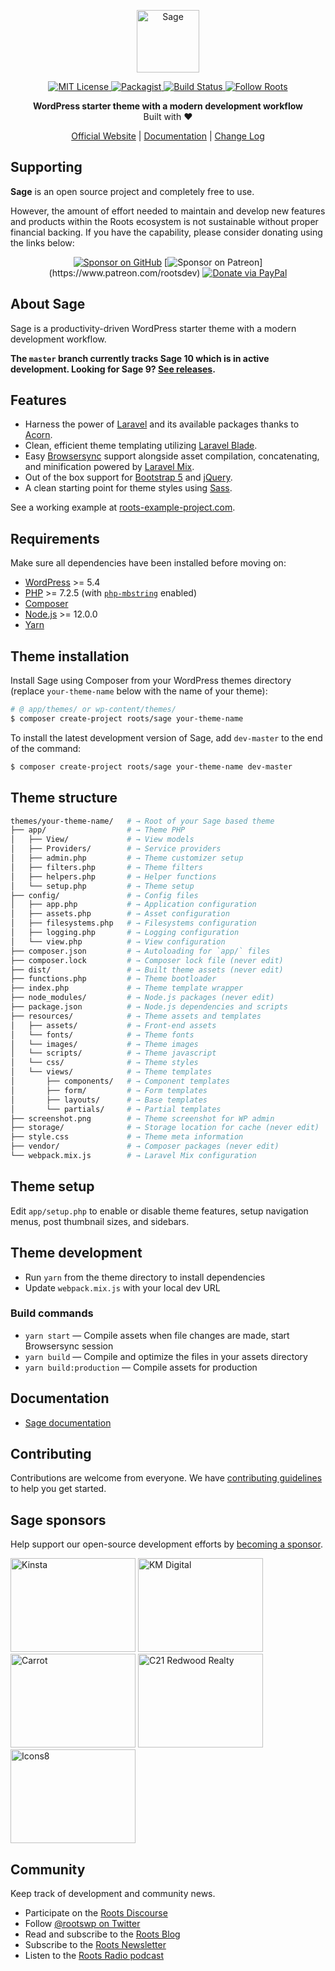 <p align="center">
  <a href="https://roots.io/sage/">
    <img alt="Sage" src="https://cdn.roots.io/app/uploads/logo-sage.svg" height="100">
  </a>
</p>

<p align="center">
  <a href="LICENSE.md">
    <img alt="MIT License" src="https://img.shields.io/github/license/roots/sage?color=%23525ddc&style=flat-square" />
  </a>

  <a href="https://packagist.org/packages/roots/sage">
    <img alt="Packagist" src="https://img.shields.io/packagist/v/roots/sage.svg?style=flat-square" />
  </a>

  <a href="https://circleci.com/gh/roots/sage">
    <img alt="Build Status" src="https://img.shields.io/circleci/build/gh/roots/sage?style=flat-square" />
  </a>

  <a href="https://twitter.com/rootswp">
    <img alt="Follow Roots" src="https://img.shields.io/twitter/follow/rootswp.svg?style=flat-square&color=1da1f2" />
  </a>
</p>

<p align="center">
  <strong>WordPress starter theme with a modern development workflow</strong>
  <br />
  Built with ❤️
</p>

<p align="center">
  <a href="https://roots.io">Official Website</a> | <a href="https://roots.io/docs/sage/">Documentation</a> | <a href="CHANGELOG.md">Change Log</a>
</p>

## Supporting

**Sage** is an open source project and completely free to use.

However, the amount of effort needed to maintain and develop new features and products within the Roots ecosystem is not sustainable without proper financial backing. If you have the capability, please consider donating using the links below:

<div align="center">

[![Sponsor on GitHub](https://img.shields.io/static/v1?label=sponsor&message=%E2%9D%A4&logo=GitHub)](https://github.com/sponsors/roots)
[![Sponsor on Patreon](https://img.shields.io/badge/sponsor-patreon-orange.svg?style=flat-square&logo=patreon")](https://www.patreon.com/rootsdev)
[![Donate via PayPal](https://img.shields.io/badge/donate-paypal-blue.svg?style=flat-square&logo=paypal)](https://www.paypal.me/rootsdev)

</div>

## About Sage

Sage is a productivity-driven WordPress starter theme with a modern development workflow.

**The `master` branch currently tracks Sage 10 which is in active development. Looking for Sage 9? [See releases](https://github.com/roots/sage/releases).**

## Features

- Harness the power of [Laravel](https://laravel.com) and its available packages thanks to [Acorn](https://github.com/roots/acorn).
- Clean, efficient theme templating utilizing [Laravel Blade](https://laravel.com/docs/latest/blade).
- Easy [Browsersync](http://www.browsersync.io/) support alongside asset compilation, concatenating, and minification powered by [Laravel Mix](https://github.com/JeffreyWay/laravel-mix).
- Out of the box support for [Bootstrap 5](https://getbootstrap.com/) and [jQuery](https://jquery.com).
- A clean starting point for theme styles using [Sass](https://sass-lang.com/).

See a working example at [roots-example-project.com](https://roots-example-project.com/).

## Requirements

Make sure all dependencies have been installed before moving on:

- [WordPress](https://wordpress.org/) >= 5.4
- [PHP](https://secure.php.net/manual/en/install.php) >= 7.2.5 (with [`php-mbstring`](https://secure.php.net/manual/en/book.mbstring.php) enabled)
- [Composer](https://getcomposer.org/download/)
- [Node.js](http://nodejs.org/) >= 12.0.0
- [Yarn](https://yarnpkg.com/en/docs/install)

## Theme installation

Install Sage using Composer from your WordPress themes directory (replace `your-theme-name` below with the name of your theme):

```sh
# @ app/themes/ or wp-content/themes/
$ composer create-project roots/sage your-theme-name
```

To install the latest development version of Sage, add `dev-master` to the end of the command:

```sh
$ composer create-project roots/sage your-theme-name dev-master
```

## Theme structure

```sh
themes/your-theme-name/   # → Root of your Sage based theme
├── app/                  # → Theme PHP
│   ├── View/             # → View models
│   ├── Providers/        # → Service providers
│   ├── admin.php         # → Theme customizer setup
│   ├── filters.php       # → Theme filters
│   ├── helpers.php       # → Helper functions
│   └── setup.php         # → Theme setup
├── config/               # → Config files
│   ├── app.php           # → Application configuration
│   ├── assets.php        # → Asset configuration
│   ├── filesystems.php   # → Filesystems configuration
│   ├── logging.php       # → Logging configuration
│   └── view.php          # → View configuration
├── composer.json         # → Autoloading for `app/` files
├── composer.lock         # → Composer lock file (never edit)
├── dist/                 # → Built theme assets (never edit)
├── functions.php         # → Theme bootloader
├── index.php             # → Theme template wrapper
├── node_modules/         # → Node.js packages (never edit)
├── package.json          # → Node.js dependencies and scripts
├── resources/            # → Theme assets and templates
│   ├── assets/           # → Front-end assets
│   └── fonts/            # → Theme fonts
│   └── images/           # → Theme images
│   └── scripts/          # → Theme javascript
│   └── css/              # → Theme styles
│   └── views/            # → Theme templates
│       ├── components/   # → Component templates
│       ├── form/         # → Form templates
│       ├── layouts/      # → Base templates
│       └── partials/     # → Partial templates
├── screenshot.png        # → Theme screenshot for WP admin
├── storage/              # → Storage location for cache (never edit)
├── style.css             # → Theme meta information
├── vendor/               # → Composer packages (never edit)
└── webpack.mix.js        # → Laravel Mix configuration
```

## Theme setup

Edit `app/setup.php` to enable or disable theme features, setup navigation menus, post thumbnail sizes, and sidebars.

## Theme development

- Run `yarn` from the theme directory to install dependencies
- Update `webpack.mix.js` with your local dev URL

### Build commands

- `yarn start` — Compile assets when file changes are made, start Browsersync session
- `yarn build` — Compile and optimize the files in your assets directory
- `yarn build:production` — Compile assets for production

## Documentation

- [Sage documentation](https://roots.io/sage/docs/)

## Contributing

Contributions are welcome from everyone. We have [contributing guidelines](https://github.com/roots/guidelines/blob/master/CONTRIBUTING.md) to help you get started.

## Sage sponsors

Help support our open-source development efforts by [becoming a sponsor](https://github.com/sponsors/roots).

<a href="https://kinsta.com/?kaid=OFDHAJIXUDIV"><img src="https://cdn.roots.io/app/uploads/kinsta.svg" alt="Kinsta" width="200" height="150"></a> <a href="https://k-m.com/"><img src="https://cdn.roots.io/app/uploads/km-digital.svg" alt="KM Digital" width="200" height="150"></a> <a href="https://carrot.com/"><img src="https://cdn.roots.io/app/uploads/carrot.svg" alt="Carrot" width="200" height="150"></a> <a href="https://www.c21redwood.com/"><img src="https://cdn.roots.io/app/uploads/c21redwood.svg" alt="C21 Redwood Realty" width="200" height="150"></a> <a href="https://icons8.com/"><img src="https://cdn.roots.io/app/uploads/icons8.svg" alt="Icons8" width="200" height="150"></a>

## Community

Keep track of development and community news.

- Participate on the [Roots Discourse](https://discourse.roots.io/)
- Follow [@rootswp on Twitter](https://twitter.com/rootswp)
- Read and subscribe to the [Roots Blog](https://roots.io/blog/)
- Subscribe to the [Roots Newsletter](https://roots.io/subscribe/)
- Listen to the [Roots Radio podcast](https://roots.io/podcast/)

